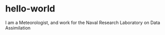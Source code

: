 # hello-world
I am a Meteorologist, and work for the Naval Research Laboratory on Data Assimilation
